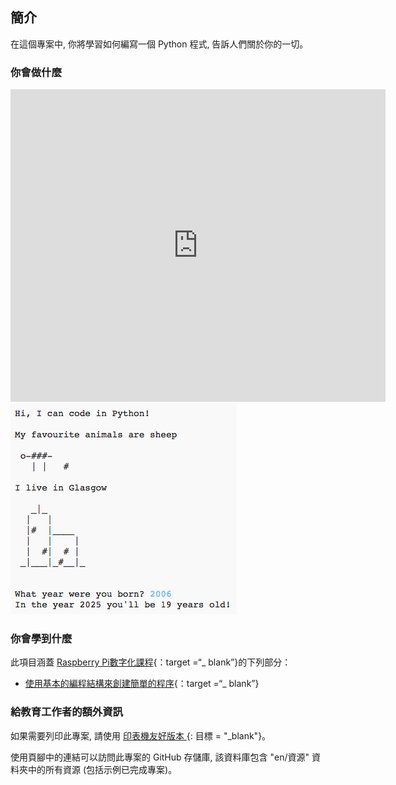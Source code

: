 ## 簡介

在這個專案中, 你將學習如何編寫一個 Python 程式, 告訴人們關於你的一切。

### 你會做什麼

<div class="trinket">
  <iframe src="https://trinket.io/embed/python/a1f663ae0d?outputOnly=true&start=result" width="600" height="500" frameborder="0" marginwidth="0" marginheight="0" allowfullscreen>
  </iframe>
  <img src="images/me-final.png">
</div>

### 你會學到什麼

此項目涵蓋 [Raspberry Pi數字化課程](http://rpf.io/curriculum){：target =“_ blank”}的下列部分：

+ [使用基本的編程結構來創建簡單的程序](https://www.raspberrypi.org/curriculum/programming/creator){：target =“_ blank”}

### 給教育工作者的額外資訊

如果需要列印此專案, 請使用 [ 印表機友好版本 ](https://projects.raspberrypi.org/en/projects/about-me/print) {: 目標 = "_blank"}。

使用頁腳中的連結可以訪問此專案的 GitHub 存儲庫, 該資料庫包含 "en/資源" 資料夾中的所有資源 (包括示例已完成專案)。